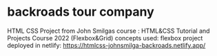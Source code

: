 # backroads tour company
HTML CSS Project from John Smilgas course : HTML&CSS Tutorial and Projects Course 2022 (Flexbox&Grid)
concepts used: flexbox
project deployed in netlify: https://htmlcss-johnsmilga-backroads.netlify.app/
